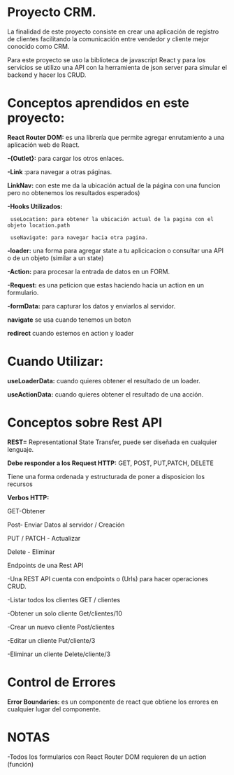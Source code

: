 # Proyecto CRM.

La finalidad de este proyecto consiste en crear una aplicación de registro de clientes facilitando la comunicación entre vendedor y cliente
mejor conocido como CRM.

Para este proyecto se uso la biblioteca de javascript React y para los servicios se utilizo una API con la herramienta de json server para simular el backend y hacer los
CRUD.

# Conceptos aprendidos en este proyecto:
 
 **React Router DOM:** es una librería que permite agregar enrutamiento a una aplicación web de React.
 
**-{Outlet}:** para cargar los otros enlaces.

**-Link** :para navegar a otras páginas.

**LinkNav:** con este me da la ubicación actual de la página con una funcion pero no obtenemos los resultados esperados)

**-Hooks Utilizados:**
    
     useLocation: para obtener la ubicación actual de la pagina con el objeto location.path

     useNavigate: para navegar hacia otra pagina.

**-loader:** una forma para agregar state a tu aplicicacion o consultar una API o de un objeto (similar a un state)

**-Action:** para procesar la entrada de datos en un FORM.

**-Request:** es una peticion que estas haciendo hacia un action en un formulario.

**-formData:** para capturar los datos y enviarlos al servidor.

**navigate** se usa cuando tenemos un boton

**redirect** cuando estemos en action y loader

# Cuando Utilizar:

**useLoaderData:** cuando quieres obtener el resultado de un loader.

**useActionData:** cuando quieres obtener el resultado de una acción.

# Conceptos sobre Rest API

**REST=** Representational State Transfer, puede ser diseñada en cualquier lenguaje.

**Debe responder a los Request HTTP:** GET, POST, PUT,PATCH, DELETE

Tiene una forma ordenada y estructurada de poner a disposicion los recursos

**Verbos HTTP:**

GET-Obtener

Post- Enviar Datos al servidor / Creación

PUT / PATCH - Actualizar

Delete - Eliminar

Endpoints de una Rest API

-Una REST API cuenta con endpoints o (Urls) para hacer operaciones CRUD.

-Listar todos los clientes  GET / clientes

-Obtener un solo cliente Get/clientes/10

-Crear un nuevo cliente Post/clientes

-Editar un cliente Put/cliente/3

-Eliminar un cliente Delete/cliente/3

# Control de Errores

**Error Boundaries:** es un componente de react que obtiene los errores en cualquier lugar del componente.

# NOTAS

-Todos los formularios con React Router DOM requieren de un action (función)
